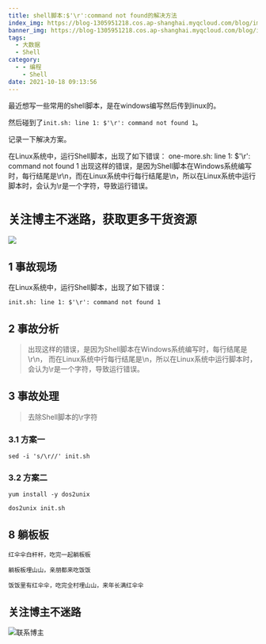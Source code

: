 ```yaml
---
title: shell脚本:$'\r':command not found的解决方法
index_img: https://blog-1305951218.cos.ap-shanghai.myqcloud.com/blog/image/articleBg/1(98).jpg
banner_img: https://blog-1305951218.cos.ap-shanghai.myqcloud.com/blog/image/articleBg/1(98).jpg
tags:
  - 大数据
  - Shell
category:
  - - 编程
    - Shell
date: 2021-10-18 09:13:56
---
```


最近想写一些常用的shell脚本，是在windows编写然后传到linux的。

然后碰到了`init.sh: line 1: $'\r': command not found 1`。

记录一下解决方案。

在Linux系统中，运行Shell脚本，出现了如下错误： one-more.sh: line 1: $'\r': command not found 1 出现这样的错误，是因为Shell脚本在Windows系统编写时，每行结尾是\r\n，而在Linux系统中行每行结尾是\n，所以在Linux系统中运行脚本时，会认为\r是一个字符，导致运行错误。

<!-- more -->

# `关注博主不迷路，获取更多干货资源`

![](https://github-edu-student-id-card-basic-1305951218.cos.ap-shanghai.myqcloud.com/shouhou.jpg)

## 1 事故现场

在Linux系统中，运行Shell脚本，出现了如下错误：

```shell
init.sh: line 1: $'\r': command not found 1
```

## 2 事故分析

> 出现这样的错误，是因为Shell脚本在Windows系统编写时，每行结尾是\r\n， 而在Linux系统中行每行结尾是\n，所以在Linux系统中运行脚本时，会认为\r是一个字符，导致运行错误。

## 3 事故处理

> 去除Shell脚本的\r字符

### 3.1 方案一

```shell
sed -i 's/\r//' init.sh
```

### 3.2 方案二

```shell
yum install -y dos2unix
```

```shell
dos2unix init.sh
```

## 8 躺板板

`红伞伞白杆杆，吃完一起躺板板`

`躺板板埋山山，亲朋都来吃饭饭`

`饭饭里有红伞伞，吃完全村埋山山，来年长满红伞伞`

## 关注博主不迷路
![联系博主](https://github-edu-student-id-card-basic-1305951218.cos.ap-shanghai.myqcloud.com/shouhou.jpg)
